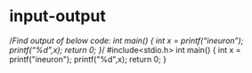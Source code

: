 # input-output
/*Find output of below code: int main() { int x = printf(“ineuron”); printf(“%d”,x); return 0; }*/  #include&lt;stdio.h> int main() {     int x = printf("ineuron");     printf("%d",x);     return 0;  }
